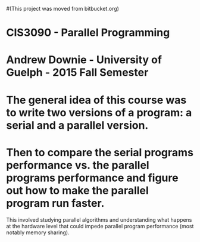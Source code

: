 #(This project was moved from bitbucket.org)
# CIS3090 - Parallel Programming
# Andrew Downie - University of Guelph - 2015 Fall Semester
# The general idea of this course was to write two versions of a program: a serial and a parallel version.
# Then to compare the serial programs performance vs. the parallel programs performance and figure out how to make the parallel program run faster. 
This involved studying parallel algorithms and understanding what happens at the hardware level that could impede parallel program performance (most notably memory sharing).
